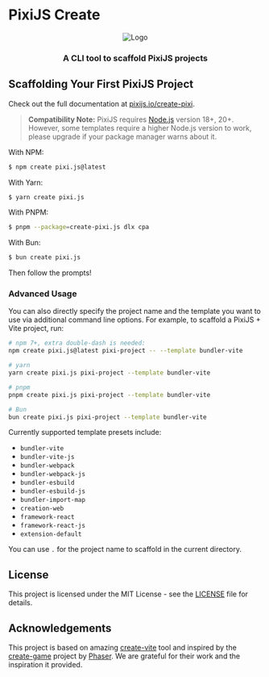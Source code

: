 # PixiJS Create

<div align="center">
<img src=".github/logo.svg" alt="Logo"/>
<h3>A CLI tool to scaffold PixiJS projects</h3>
</div>

## Scaffolding Your First PixiJS Project

Check out the full documentation at [pixijs.io/create-pixi](https://pixijs.io/create-pixi/).

> **Compatibility Note:**
> PixiJS requires [Node.js](https://nodejs.org/en/) version 18+, 20+. However, some templates require a higher Node.js version to work, please upgrade if your package manager warns about it.

With NPM:

```bash
$ npm create pixi.js@latest
```

With Yarn:

```bash
$ yarn create pixi.js
```

With PNPM:

```bash
$ pnpm --package=create-pixi.js dlx cpa
```

With Bun:

```bash
$ bun create pixi.js
```

Then follow the prompts!

### Advanced Usage

You can also directly specify the project name and the template you want to use via additional command line options. For example, to scaffold a PixiJS + Vite project, run:

```bash
# npm 7+, extra double-dash is needed:
npm create pixi.js@latest pixi-project -- --template bundler-vite

# yarn
yarn create pixi.js pixi-project --template bundler-vite

# pnpm
pnpm create pixi.js pixi-project --template bundler-vite

# Bun
bun create pixi.js pixi-project --template bundler-vite
```

Currently supported template presets include:

- `bundler-vite`
- `bundler-vite-js`
- `bundler-webpack`
- `bundler-webpack-js`
- `bundler-esbuild`
- `bundler-esbuild-js`
- `bundler-import-map`
- `creation-web`
- `framework-react`
- `framework-react-js`
- `extension-default`

You can use `.` for the project name to scaffold in the current directory.

## License

This project is licensed under the MIT License - see the [LICENSE](LICENSE) file for details.

## Acknowledgements

This project is based on amazing [create-vite](https://github.com/vitejs/vite/tree/main/packages/create-vite) tool and inspired by the [create-game](https://github.com/phaserjs/create-game) project by [Phaser](https://phaser.io/).
We are grateful for their work and the inspiration it provided.
